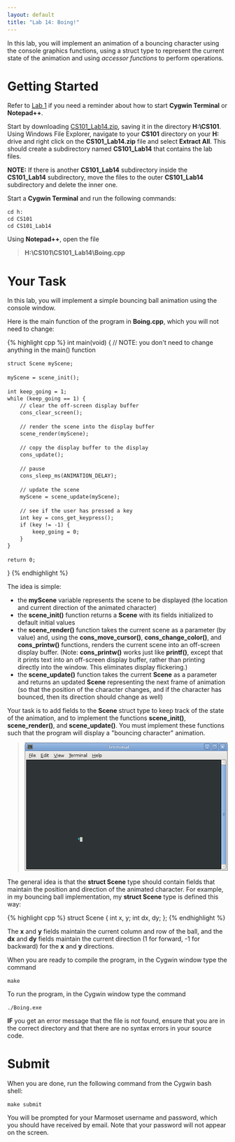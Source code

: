 ```yaml
---
layout: default
title: "Lab 14: Boing!"
---
```


In this lab, you will implement an animation of a bouncing character using the console graphics functions, using a struct type to represent the current state of the animation and using *accessor functions* to perform operations.

Getting Started
===============

Refer to [Lab 1](lab1.html) if you need a reminder about how to start **Cygwin Terminal** or **Notepad++**.

Start by downloading [CS101\_Lab14.zip](CS101_Lab14.zip), saving it in the directory **H:\\CS101**. Using Windows File Explorer, navigate to your **CS101** directory on your **H:** drive and right click on the **CS101\_Lab14.zip** file and select **Extract All**. This should create a subdirectory named **CS101\_Lab14** that contains the lab files. 

**NOTE:** If there is another **CS101\_Lab14** subdirectory inside the **CS101\_Lab14** subdirectory, move the files to the outer **CS101\_Lab14** subdirectory and delete the inner one.

Start a **Cygwin Terminal** and run the following commands:

    cd h:
    cd CS101
    cd CS101_Lab14

Using **Notepad++**, open the file

> **H:\\CS101\\CS101\_Lab14\\Boing.cpp**

Your Task
=========

In this lab, you will implement a simple bouncing ball animation using the console window.

Here is the main function of the program in **Boing.cpp**, which you will not need to change:

{% highlight cpp %}
int main(void) {
    // NOTE: you don't need to change anything in the main() function

    struct Scene myScene;

    myScene = scene_init();

    int keep_going = 1;
    while (keep_going == 1) {
        // clear the off-screen display buffer
        cons_clear_screen();

        // render the scene into the display buffer
        scene_render(myScene);

        // copy the display buffer to the display
        cons_update();

        // pause
        cons_sleep_ms(ANIMATION_DELAY);

        // update the scene
        myScene = scene_update(myScene);

        // see if the user has pressed a key
        int key = cons_get_keypress();
        if (key != -1) {
            keep_going = 0;
        }
    }

    return 0;
}
{% endhighlight %}

The idea is simple:

-   the **myScene** variable represents the scene to be displayed (the location and current direction of the animated character)
-   the **scene\_init()** function returns a **Scene** with its fields initialized to default initial values
-   the **scene\_render()** function takes the current scene as a parameter (by value) and, using the **cons\_move\_cursor()**, **cons\_change\_color()**, and **cons\_printw()** functions, renders the current scene into an off-screen display buffer. (Note: **cons\_printw()** works just like **printf()**, except that it prints text into an off-screen display buffer, rather than printing directly into the window. This eliminates display flickering.)
-   the **scene\_update()** function takes the current **Scene** as a parameter and returns an updated **Scene** representing the next frame of animation (so that the position of the character changes, and if the character has bounced, then its direction should change as well)

Your task is to add fields to the **Scene** struct type to keep track of the state of the animation, and to implement the functions **scene\_init()**, **scene\_render()**, and **scene\_update()**. You must implement these functions such that the program will display a "bouncing character" animation.

> ![image](images/lab14/boing.gif)

The general idea is that the **struct Scene** type should contain fields that maintain the position and direction of the animated character. For example, in my bouncing ball implementation, my **struct Scene** type is defined this way:

{% highlight cpp %}
struct Scene {
    int x, y;
    int dx, dy;
};
{% endhighlight %}

The **x** and **y** fields maintain the current column and row of the ball, and the **dx** and **dy** fields maintain the current direction (1 for forward, -1 for backward) for the **x** and **y** directions.

When you are ready to compile the program, in the Cygwin window type the command

    make

To run the program, in the Cygwin window type the command

    ./Boing.exe

**IF** you get an error message that the file is not found, ensure that you are in the correct directory and that there are no syntax errors in your source code.

Submit
======

When you are done, run the following command from the Cygwin bash shell:

    make submit

You will be prompted for your Marmoset username and password, which you should have received by email. Note that your password will not appear on the screen.
